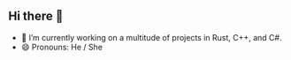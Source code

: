 ## Hi there 👋

- 🔭 I’m currently working on a multitude of projects in Rust, C++, and C#.
- 😄 Pronouns: He / She
